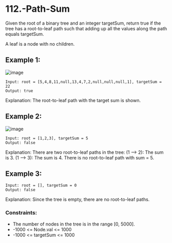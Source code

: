 # 112.-Path-Sum
Given the root of a binary tree and an integer targetSum, return true if the tree has a root-to-leaf path such that adding up all the values along the path equals targetSum.

A leaf is a node with no children.



## Example 1:
 ![image](https://github.com/user-attachments/assets/1d0d5df6-dca2-483d-8749-61e3078c68ad)

```
Input: root = [5,4,8,11,null,13,4,7,2,null,null,null,1], targetSum = 22
Output: true
```
Explanation: The root-to-leaf path with the target sum is shown.
## Example 2:
![image](https://github.com/user-attachments/assets/9a85672c-a00f-4de3-8cb6-3f5a2d2a05dd)

```
Input: root = [1,2,3], targetSum = 5
Output: false
```
Explanation: There are two root-to-leaf paths in the tree:
(1 --> 2): The sum is 3.
(1 --> 3): The sum is 4.
There is no root-to-leaf path with sum = 5.
## Example 3:
```
Input: root = [], targetSum = 0
Output: false 
```
Explanation: Since the tree is empty, there are no root-to-leaf paths.
 

### Constraints:

+ The number of nodes in the tree is in the range [0, 5000].
+ -1000 <= Node.val <= 1000
+ -1000 <= targetSum <= 1000
